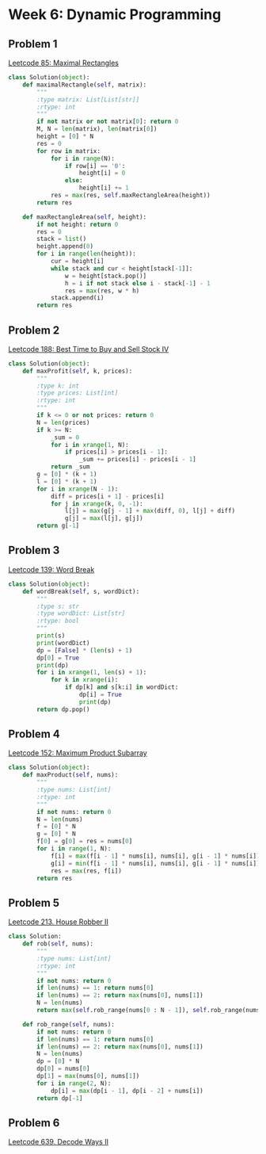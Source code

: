 # Week 6: Dynamic Programming

## Problem 1
[Leetcode 85: Maximal Rectangles](https://leetcode.com/problems/maximal-rectangle/)
```python
class Solution(object):
    def maximalRectangle(self, matrix):
        """
        :type matrix: List[List[str]]
        :rtype: int
        """
        if not matrix or not matrix[0]: return 0
        M, N = len(matrix), len(matrix[0])
        height = [0] * N
        res = 0
        for row in matrix:
            for i in range(N):
                if row[i] == '0':
                    height[i] = 0
                else:
                    height[i] += 1
            res = max(res, self.maxRectangleArea(height))
        return res            

    def maxRectangleArea(self, height):
        if not height: return 0
        res = 0
        stack = list()
        height.append(0)
        for i in range(len(height)):
            cur = height[i]
            while stack and cur < height[stack[-1]]:
                w = height[stack.pop()]
                h = i if not stack else i - stack[-1] - 1
                res = max(res, w * h)
            stack.append(i)
        return res
```
## Problem 2
[Leetcode 188: Best Time to Buy and Sell Stock IV](https://leetcode.com/problems/best-time-to-buy-and-sell-stock-iv/)
```python
class Solution(object):
    def maxProfit(self, k, prices):
        """
        :type k: int
        :type prices: List[int]
        :rtype: int
        """
        if k <= 0 or not prices: return 0
        N = len(prices)
        if k >= N:
            _sum = 0
            for i in xrange(1, N):
                if prices[i] > prices[i - 1]:
                    _sum += prices[i] - prices[i - 1]
            return _sum
        g = [0] * (k + 1)
        l = [0] * (k + 1)
        for i in xrange(N - 1):
            diff = prices[i + 1] - prices[i]
            for j in xrange(k, 0, -1):
                l[j] = max(g[j - 1] + max(diff, 0), l[j] + diff)
                g[j] = max(l[j], g[j])
        return g[-1]
```

## Problem 3
[Leetcode 139: Word Break](https://leetcode.com/problems/word-break/)
```python
class Solution(object):
    def wordBreak(self, s, wordDict):
        """
        :type s: str
        :type wordDict: List[str]
        :rtype: bool
        """
        print(s)
        print(wordDict)
        dp = [False] * (len(s) + 1)
        dp[0] = True
        print(dp)
        for i in xrange(1, len(s) + 1):
            for k in xrange(i):
                if dp[k] and s[k:i] in wordDict:
                    dp[i] = True
                    print(dp)
        return dp.pop()
```
## Problem 4
[Leetcode 152: Maximum Product Subarray](https://leetcode.com/problems/maximum-product-subarray/)
```python
class Solution(object):
    def maxProduct(self, nums):
        """
        :type nums: List[int]
        :rtype: int
        """
        if not nums: return 0
        N = len(nums)
        f = [0] * N
        g = [0] * N
        f[0] = g[0] = res = nums[0]
        for i in range(1, N):
            f[i] = max(f[i - 1] * nums[i], nums[i], g[i - 1] * nums[i])
            g[i] = min(f[i - 1] * nums[i], nums[i], g[i - 1] * nums[i])
            res = max(res, f[i])
        return res
```

## Problem 5
[Leetcode 213. House Robber II](https://leetcode.com/problems/house-robber-ii/)
```python
class Solution:
    def rob(self, nums):
        """
        :type nums: List[int]
        :rtype: int
        """
        if not nums: return 0
        if len(nums) == 1: return nums[0]
        if len(nums) == 2: return max(nums[0], nums[1])
        N = len(nums)
        return max(self.rob_range(nums[0 : N - 1]), self.rob_range(nums[1 : N]))

    def rob_range(self, nums):
        if not nums: return 0
        if len(nums) == 1: return nums[0]
        if len(nums) == 2: return max(nums[0], nums[1])
        N = len(nums)
        dp = [0] * N
        dp[0] = nums[0]
        dp[1] = max(nums[0], nums[1])
        for i in range(2, N):
            dp[i] = max(dp[i - 1], dp[i - 2] + nums[i])
        return dp[-1]
```


## Problem 6
[Leetcode 639. Decode Ways II](https://leetcode.com/problems/decode-ways-ii/)
